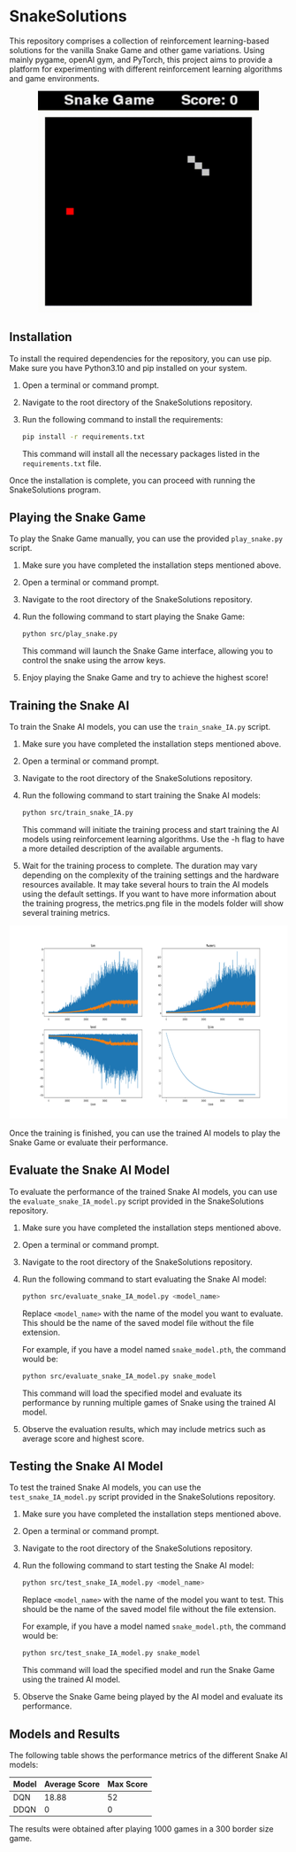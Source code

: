 # SnakeSolutions

This repository comprises a collection of reinforcement learning-based solutions for the vanilla Snake Game and other game variations. Using mainly pygame, openAI gym, and PyTorch, this project aims to provide a platform for experimenting with different reinforcement learning algorithms and game environments.

<p align="center">
  <img src="./models/DQN/video.gif" alt="Snake_Demo" width="400" height="400">
</p>

## Installation

To install the required dependencies for the repository, you can use pip. Make sure you have Python3.10 and pip installed on your system.

1. Open a terminal or command prompt.
2. Navigate to the root directory of the SnakeSolutions repository.
3. Run the following command to install the requirements:

    ```bash
    pip install -r requirements.txt
    ```

    This command will install all the necessary packages listed in the `requirements.txt` file.

Once the installation is complete, you can proceed with running the SnakeSolutions program.

## Playing the Snake Game

To play the Snake Game manually, you can use the provided `play_snake.py` script.

1. Make sure you have completed the installation steps mentioned above.

2. Open a terminal or command prompt.

3. Navigate to the root directory of the SnakeSolutions repository.

4. Run the following command to start playing the Snake Game:

    ```bash
    python src/play_snake.py
    ```

    This command will launch the Snake Game interface, allowing you to control the snake using the arrow keys.

5. Enjoy playing the Snake Game and try to achieve the highest score!


## Training the Snake AI

To train the Snake AI models, you can use the `train_snake_IA.py` script.

1. Make sure you have completed the installation steps mentioned above.

2. Open a terminal or command prompt.

3. Navigate to the root directory of the SnakeSolutions repository.

4. Run the following command to start training the Snake AI models:

    ```bash
    python src/train_snake_IA.py
    ```

    This command will initiate the training process and start training the AI models using reinforcement learning algorithms. Use the -h flag to have a more detailed description of the available arguments.
        

5. Wait for the training process to complete. The duration may vary depending on the complexity of the training settings and the hardware resources available. It may take several hours to train the AI models using the default settings. If you want to have more information about the training progress, the metrics.png file in the models folder will show several training metrics.

<p align="center">
  <img src="./models/DQN/metrics.png" alt="Training Metrics" width="1100" height="350">
</p>

Once the training is finished, you can use the trained AI models to play the Snake Game or evaluate their performance.

## Evaluate the Snake AI Model

To evaluate the performance of the trained Snake AI models, you can use the `evaluate_snake_IA_model.py` script provided in the SnakeSolutions repository.

1. Make sure you have completed the installation steps mentioned above.

2. Open a terminal or command prompt.

3. Navigate to the root directory of the SnakeSolutions repository.

4. Run the following command to start evaluating the Snake AI model:

    ```bash
    python src/evaluate_snake_IA_model.py <model_name>
    ```

    Replace `<model_name>` with the name of the model you want to evaluate. This should be the name of the saved model file without the file extension.

    For example, if you have a model named `snake_model.pth`, the command would be:

    ```bash
    python src/evaluate_snake_IA_model.py snake_model
    ```

    This command will load the specified model and evaluate its performance by running multiple games of Snake using the trained AI model.

5. Observe the evaluation results, which may include metrics such as average score and highest score.


## Testing the Snake AI Model

To test the trained Snake AI models, you can use the `test_snake_IA_model.py` script provided in the SnakeSolutions repository.

1. Make sure you have completed the installation steps mentioned above.

2. Open a terminal or command prompt.

3. Navigate to the root directory of the SnakeSolutions repository.

4. Run the following command to start testing the Snake AI model:

    ```bash
    python src/test_snake_IA_model.py <model_name>
    ```

    Replace `<model_name>` with the name of the model you want to test. This should be the name of the saved model file without the file extension.

    For example, if you have a model named `snake_model.pth`, the command would be:

    ```bash
    python src/test_snake_IA_model.py snake_model
    ```

    This command will load the specified model and run the Snake Game using the trained AI model.

5. Observe the Snake Game being played by the AI model and evaluate its performance.

## Models and Results

The following table shows the performance metrics of the different Snake AI models:

| Model | Average Score | Max Score |
|-------|---------------|-----------|
| DQN   | 18.88         | 52        |
| DDQN  | 0             | 0         |

The results were obtained after playing 1000 games in a 300 border size game.
